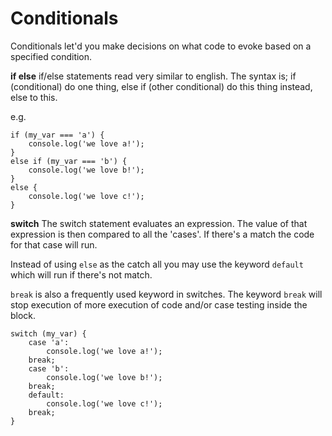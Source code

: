 # Conditionals
Conditionals let'd you make decisions on what code to evoke based on a specified condition.

**if else**
if/else statements read very similar to english. The syntax is; if (conditional) do one thing, else if (other conditional) do this thing instead, else to this.

e.g.
```
if (my_var === 'a') {
    console.log('we love a!');
}
else if (my_var === 'b') {
    console.log('we love b!');
}
else {
    console.log('we love c!');
}
```

**switch**
The switch statement evaluates an expression. The value of that expression is then compared to all the 'cases'. If there's a match the code for that case will run.

Instead of using `else` as the catch all you may use the keyword `default` which will run if there's not match.

`break` is also a frequently used keyword in switches. The keyword `break` will stop execution of more execution of code and/or case testing inside the block.

```
switch (my_var) {
    case 'a':
        console.log('we love a!');
    break;
    case 'b':
        console.log('we love b!');
    break;
    default:
        console.log('we love c!');
    break;
}
```
